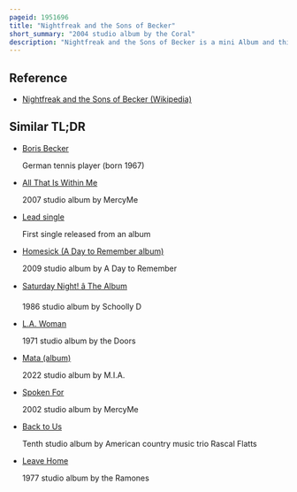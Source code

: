 ```yaml
---
pageid: 1951696
title: "Nightfreak and the Sons of Becker"
short_summary: "2004 studio album by the Coral"
description: "Nightfreak and the Sons of Becker is a mini Album and third Studio Album by English Rock band the Coral, released on 26 January 2004 by Deltasonic. The coral began writing the Album less than a Month after releasing their second Studio Album Magic and Medicine. Recording for the Album took Place over 12 Days at Bryn Derwen Studios in Wales with Producer Ian Broudie, Frontman for the Lightning Seeds ; the Coral served as Co-Producers. Nightfreak described as a lo-fi neo-psychedelia Album Nightfreak is a Concept Album about german Tennis Player Boris Becker."
---
```


## Reference

- [Nightfreak and the Sons of Becker (Wikipedia)](https://en.wikipedia.org/?curid=1951696)

## Similar TL;DR

- [Boris Becker](/tldr/en/boris-becker)

  German tennis player (born 1967)

- [All That Is Within Me](/tldr/en/all-that-is-within-me)

  2007 studio album by MercyMe

- [Lead single](/tldr/en/lead-single)

  First single released from an album

- [Homesick (A Day to Remember album)](/tldr/en/homesick-a-day-to-remember-album)

  2009 studio album by A Day to Remember

- [Saturday Night! â The Album](/tldr/en/saturday-night-the-album)

  1986 studio album by Schoolly D

- [L.A. Woman](/tldr/en/la-woman)

  1971 studio album by the Doors

- [Mata (album)](/tldr/en/mata-album)

  2022 studio album by M.I.A.

- [Spoken For](/tldr/en/spoken-for)

  2002 studio album by MercyMe

- [Back to Us](/tldr/en/back-to-us)

  Tenth studio album by American country music trio Rascal Flatts

- [Leave Home](/tldr/en/leave-home)

  1977 studio album by the Ramones
